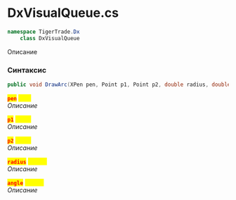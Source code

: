 
# DxVisualQueue.cs
```csharp
namespace TigerTrade.Dx  
    class DxVisualQueue
```

Описание

### Синтаксис
```csharp
public void DrawArc(XPen pen, Point p1, Point p2, double radius, double angle)
```

<mark style="color:red;">**`pen`**</mark> <mark style="color:yellow;">`XPen`</mark>  
 *Описание*  
  
<mark style="color:red;">**`p1`**</mark> <mark style="color:yellow;">`Point`</mark>  
 *Описание*  
  
<mark style="color:red;">**`p2`**</mark> <mark style="color:yellow;">`Point`</mark>  
 *Описание*  
  
<mark style="color:red;">**`radius`**</mark> <mark style="color:yellow;">`double`</mark>  
 *Описание*  
  
<mark style="color:red;">**`angle`**</mark> <mark style="color:yellow;">`double`</mark>  
 *Описание*  
  

                    
                    